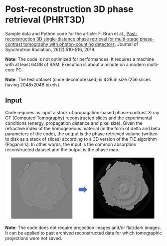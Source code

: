 # Post-reconstruction 3D phase retrieval (PHRT3D)
Sample data and Python code for the article: F. Brun et al., [Post-reconstruction 3D single-distance phase retrieval for multi-stage phase-contrast tomography with photon-counting detectors](https://doi.org/10.1107/S1600577519000237), Journal of Synchrotron Radiation, 26(2):510-516, 2019.

**Note**: The code is not optimized for performances. It requires a machine with at least 64GB of RAM. Execution is about a minute on a modern multi-core PC. 

**Note**: The test dataset (once decompressed) is 4GB in size (256 slices having 2048x2048 pixels).

## Input

Code requires as input a stack of propagation-based phase-contrast X-ray CT (Computed Tomography) reconstructed slices and the experimental conditions (energy, propagation distance and pixel size). Given the refractive index of the homogeneous material (in the form of delta and beta parameters of the code), the output is the phase retrieved volume (written to disk as a stack of slices) according to a 3D version of the TIE algorithm (Paganin's). In other words, the input is the common absorption reconstructed dataset and the output is the phase map. 

![](/doc/figure1.jpg)

**Note**: The code does not require projection images and/or flat/dark images. It can be applied to past archived reconstructed data for which tomographic projections were not saved.
